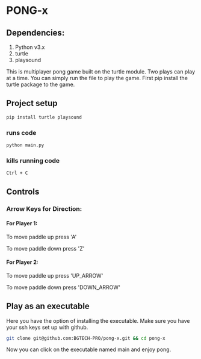 # PONG-x

## Dependencies:

1. Python v3.x
2. turtle
3. playsound

This is multiplayer pong game built on the turtle module. Two plays can play at a time. You can simply run the file to play the game. First pip install the turtle package to the game.

## Project setup
```sh
pip install turtle playsound
```
### runs code
```sh
python main.py
```
### kills running code
```sh
Ctrl + C
```
## Controls

### Arrow Keys for Direction:

#### For Player 1:

To move paddle up press 'A'

To move paddle down press 'Z'

#### For Player 2:

To move paddle up press 'UP_ARROW'

To move paddle down press 'DOWN_ARROW'

## Play as an executable

Here you have the option of installing the executable. Make sure you have your ssh keys set up with github.

```sh
git clone git@github.com:BGTECH-PRO/pong-x.git && cd pong-x
```
Now you can click on the executable named main and enjoy pong.
